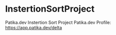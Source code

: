 # InstertionSortProject
Patika.dev Instertion Sort Project
Patika.dev Profile: https://app.patika.dev/delta 
